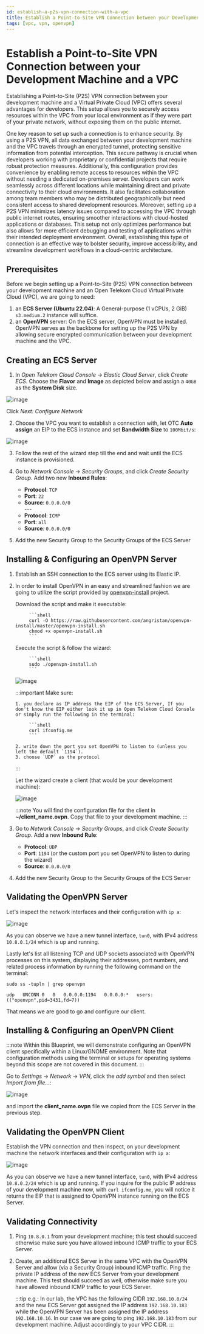```yaml
---
id: establish-a-p2s-vpn-connection-with-a-vpc
title: Establish a Point-to-Site VPN Connection between your Development Machine and a VPC
tags: [vpc, vpn, openvpn]
---
```


# Establish a Point-to-Site VPN Connection between your Development Machine and a VPC

Establishing a Point-to-Site (P2S) VPN connection between your development machine and a Virtual Private Cloud (VPC) offers several advantages for developers. This setup allows you to securely access resources within the VPC from your local environment as if they were part of your private network, without exposing them on the public internet.

One key reason to set up such a connection is to enhance security. By using a P2S VPN, all data exchanged between your development machine and the VPC travels through an encrypted tunnel, protecting sensitive information from potential interception. This secure pathway is crucial when developers working with proprietary or confidential projects that require robust protection measures. Additionally, this configuration provides convenience by enabling remote access to resources within the VPC without needing a dedicated on-premises server. Developers can work seamlessly across different locations while maintaining direct and private connectivity to their cloud environments. It also facilitates collaboration among team members who may be distributed geographically but need consistent access to shared development resources. Moreover, setting up a P2S VPN minimizes latency issues compared to accessing the VPC through public internet routes, ensuring smoother interactions with cloud-hosted applications or databases. This setup not only optimizes performance but also allows for more efficient debugging and testing of applications within their intended deployment environment. Overall, establishing this type of connection is an effective way to bolster security, improve accessibility, and streamline development workflows in a cloud-centric architecture.

## Prerequisites

Before we begin setting up a Point-to-Site (P2S) VPN connection between your development machine and an Open Telekom Cloud Virtual Private Cloud (VPC), we are going to need:

1. an **ECS Server (Ubuntu 22.04)**: A General-purpose (1 vCPUs, 2 GiB) `s3.medium.2` instance will suffice.
2. an **OpenVPN** server: On the ECS server, OpenVPN must be installed. OpenVPN serves as the backbone for setting up the P2S VPN by allowing secure encrypted communication between your development machine and the VPC.

## Creating an ECS Server

1. In *Open Telekom Cloud Console* -> *Elastic Cloud Server*, click *Create ECS*. Choose the **Flavor** and **Image** as depicted below and assign a `40GB` as the **System Disk** size.

![image](/img/docs/blueprints/by-use-case/networking/establish-a-p2s-vpn-connection-with-a-vpc/Screenshot_from_2025-01-24_08-26-41.png)

Click *Next: Configure Network*

2. Choose the VPC you want to establish a connection with, let OTC **Auto assign** an EIP to the ECS instance and set **Bandwidth Size** to `100Mbit/s`:

![image](/img/docs/blueprints/by-use-case/networking/establish-a-p2s-vpn-connection-with-a-vpc/Screenshot_from_2025-01-24_08-37-06.png)

3. Follow the rest of the wizard step till the end and wait until the ECS instance is provisioned.

4. Go to *Network Console* -> *Security Groups*, and click *Create Security Group*. Add two new **Inbound Rules**:
   * **Protocol**: `TCP`
   * **Port**: `22`
   * **Source**: `0.0.0.0/0`
  <br/> ---
   * **Protocol**: `ICMP`
   * **Port**: `all`
   * **Source**: `0.0.0.0/0`

5. Add the new Security Group to the Security Groups of the ECS Server

## Installing & Configuring an OpenVPN Server

1. Establish an SSH connection to the ECS server using its Elastic IP.
2. In order to install OpenVPN in an easy and streamlined fashion we are going to utilize the script provided by [openvpn-install](https://github.com/angristan/openvpn-install) project.

    Download the script and make it executable:

            ```shell
            curl -O https://raw.githubusercontent.com/angristan/openvpn-install/master/openvpn-install.sh
            chmod +x openvpn-install.sh
            ```
        
    Execute the script & follow the wizard:

            ```shell
            sudo ./openvpn-install.sh
            ```
    ![image](/img/docs/blueprints/by-use-case/networking/establish-a-p2s-vpn-connection-with-a-vpc/Screenshot_from_2025-01-24_08-59-07.png)

    :::important Make sure:

       1. you declare as IP address the EIP of the ECS Server, If you don't know the EIP either look it up in Open Telekom Cloud Console or simply run the following in the terminal:

            ```shell
            curl ifconfig.me
            ```

       2. write down the port you set OpenVPN to listen to (unless you left the default `1194`).
       3. choose `UDP` as the protocol
    :::

    Let the wizard create a client (that would be your development machine):

    ![image](/img/docs/blueprints/by-use-case/networking/establish-a-p2s-vpn-connection-with-a-vpc/Screenshot_from_2025-01-24_09-25-27.png)

    :::note
    You will find the configuration file for the client in **~/client_name.ovpn**. Copy that file to your development machine.
    :::

3. Go to *Network Console* -> *Security Groups*, and click *Create Security Group*. Add a new **Inbound Rule**:

   * **Protocol**: `UDP`
   * **Port**: `1194` (or the custom port you set OpenVPN to listen to during the wizard)
   * **Source**: `0.0.0.0/0`

4. Add the new Security Group to the Security Groups of the ECS Server

## Validating the OpenVPN Server

Let's inspect the network interfaces and their configuration with `ip a`:

![image](/img/docs/blueprints/by-use-case/networking/establish-a-p2s-vpn-connection-with-a-vpc/Screenshot_from_2025-01-24_12-09-29.png)

As you can observe we have a new tunnel interface, `tun0`, with IPv4 address `10.8.0.1/24` which is up and running.

Lastly let's list all listening TCP and UDP sockets associated with OpenVPN processes on this system, displaying their addresses, port numbers, and related process information by running the following command on the terminal:

```shell
sudo ss -tupln | grep openvpn

udp   UNCONN 0   0   0.0.0.0:1194   0.0.0.0:*   users:(("openvpn",pid=3431,fd=7))                       
```

That means we are good to go and configure our client.

## Installing & Configuring an OpenVPN Client

:::note
Within this Blueprint, we will demonstrate configuring an OpenVPN client specifically within a Linux/GNOME environment. Note that configuration methods using the terminal or setups for operating systems beyond this scope are not covered in this document.
:::

Go to *Settings* -> *Network* -> *VPN*, click the *add symbol* and then select *Import from file...*:

![image](/img/docs/blueprints/by-use-case/networking/establish-a-p2s-vpn-connection-with-a-vpc/Screenshot_from_2025-01-24_12-02-35.png)

and import the **client_name.ovpn** file we copied from the ECS Server in the previous step.

## Validating the OpenVPN Client

Establish the VPN connection and then inspect, on your development machine the network interfaces and their configuration with `ip a`:

![image](/img/docs/blueprints/by-use-case/networking/establish-a-p2s-vpn-connection-with-a-vpc/Screenshot_from_2025-01-24_12-22-20.png)

As you can observe we have a new tunnel interface, `tun0`, with IPv4 address `10.8.0.2/24` which is up and running. If you inquire for the public IP address of your development machine now, with `curl ifconfig.me`, you will notice it returns the EIP that is assigned to OpenVPN instance running on the ECS Server.

## Validating Connectivity

1. Ping `10.8.0.1` from your development machine; this test should succeed otherwise make sure you have allowed inbound ICMP traffic to your ECS Server.
2. Create, an additional ECS Server in the same VPC with the OpenVPN Server and allow (via a Security Group) inbound ICMP traffic. Ping the private IP address of the new ECS Server from your development machine. This test should succeed as well, otherwise make sure you have allowed inbound ICMP traffic to your ECS Server.

    :::tip
    e.g.: In our lab, the VPC has the following CIDR `192.168.10.0/24` and the new ECS Server got assigned the IP address `192.168.10.183` while
    the OpenVPN Server has been assigned the IP address `192.168.10.16`. In our case we are going to ping `192.168.10.183` from our development machine. Adjust accordingly to your VPC CIDR.
    :::
